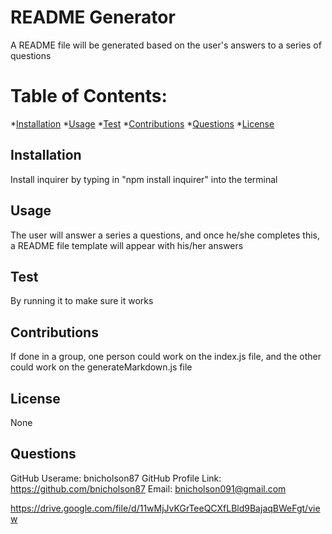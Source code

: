 # README Generator

  A README file will be generated based on the user's answers to a series of questions

  # Table of Contents:
  *[Installation](#installation)
  *[Usage](#usage)
  *[Test](#test)
  *[Contributions](#contributions)
  *[Questions](#questions)
  *[License](#license)
  
  
  ## Installation 
  
  Install inquirer by typing in "npm install inquirer" into the terminal
  
  ## Usage
  
 The user will answer a series a questions, and once he/she completes this, a README file template will appear with his/her answers

 ## Test

 By running it to make sure it works
  
  ## Contributions
  
  If done in a group, one person could work on the index.js file, and the other could work on the generateMarkdown.js file

  ## License
  
  None

  ## Questions

  GitHub Userame: bnicholson87
  GitHub Profile Link: https://github.com/bnicholson87
  Email: bnicholson091@gmail.com

  https://drive.google.com/file/d/11wMjJvKGrTeeQCXfLBld9BajaqBWeFgt/view
